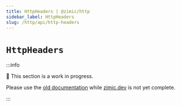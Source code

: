 ```yaml
---
title: HttpHeaders | @zimic/http
sidebar_label: HttpHeaders
slug: /http/api/http-headers
---
```


# `HttpHeaders`

:::info

🚧 This section is a work in progress.

Please use the [old documentation](https://github.com/zimicjs/zimic/wiki) while [zimic.dev](https://zimic.dev) is not
yet complete.

:::
